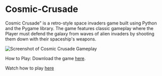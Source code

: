 # Cosmic-Crusade
Cosmic Crusade" is a retro-style space invaders game built using Python and the Pygame library. The game features classic gameplay where the Player must defend the galaxy from waves of alien invaders by shooting them down with their spaceship's weapons.


![Screenshot of Cosmic Crusade Gameplay](https://img.itch.zone/aW1hZ2UvMjA2Mjg4Ni8xMjIxNjMxMC5qcGc=/original/HCDYcv.jpg)

  How to Play:
  Download the game [here](https://everythingmix.itch.io/cosmic-crusade).
  
  Watch how to play [here](https://www.youtube.com/watch?v=XRS8w0c4YgU&t=1s)
  
  
  
  
  
  

